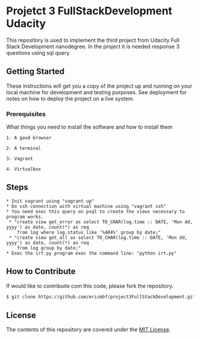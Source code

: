 # Projetct 3 FullStackDevelopment Udacity
This repository is used to implement the third project from Udacity Full Stack Development nanodegree. In the project it is needed response 3 questions using sql query.

## Getting Started

These instructions will get you a copy of the project up and running on your local machine for development and testing purposes. See deployment for notes on how to deploy the project on a live system.

### Prerequisites

What things you need to install the software and how to install them

```
1- A good browser

2- A terminal

3- Vagrant

4- Virtualbox

```
## Steps
```
* Init vagrant using "vagrant up"
* Do ssh connection with virtual machine using "vagrant ssh"
* You need exec this query on psql to create the views necessary to program works.
 * "create view get_error as select TO_CHAR(log.time :: DATE, 'Mon dd, yyyy') as date, count(*) as req 
    from log where log.status like '%404%' group by date;"
 * "create view get_all as select TO_CHAR(log.time :: DATE, 'Mon dd, yyyy') as date, count(*) as req 
    from log group by date;"
* Exec the irt.py program exec the command line: "python irt.py"
```

## How to Contribute

If would like to contribuite com this code, please fork the repository.

```sh
$ git clone https://github.com/ericmbf/project3FullStackDevelopment.git
```

## License

The contents of this repository are covered under the [MIT License](LICENSE).